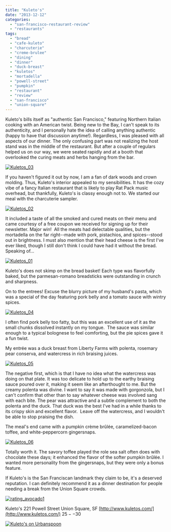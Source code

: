```yaml
---
title: "Kuleto's"
date: "2013-12-12"
categories: 
  - "san-francisco-restaurant-review"
  - "restaurants"
tags: 
  - "bread"
  - "cafe-kuleto"
  - "charcuterie"
  - "creme-brulee"
  - "dining"
  - "dinner"
  - "duck-breast"
  - "kuletos"
  - "mortadella"
  - "powell-street"
  - "pumpkin"
  - "restaurant"
  - "review"
  - "san-francisco"
  - "union-square"
---
```


Kuleto's bills itself as "authentic San Francisco," featuring Northern Italian cooking with an American twist. Being new to the Bay, I can't speak to its authenticity, and I personally hate the idea of calling anything authentic (happy to have that discussion anytime!). Regardless, I was pleased with all aspects of our dinner. The only confusing part was not realizing the host stand was in the middle of the restaurant. But after a couple of regulars helped us on our way, we were seated rapidly and at a booth that overlooked the curing meats and herbs hanging from the bar.

[![Kuletos_03](http://s3.amazonaws.com/thegourmez-wpmedia/2013/12/Kuletos_03-436x500.jpg)](http://www.thegourmez.com/2013/12/kuletos/kuletos_03/)

If you haven't figured it out by now, I am a fan of dark woods and crown molding. Thus, Kuleto's interior appealed to my sensibilities. It has the cozy vibe of a fancy Italian restaurant that is likely to play Rat Pack music overhead, but thankfully, Kuleto's is classy enough not to. We started our meal with the charcuterie sampler.

[![Kuletos_02](http://s3.amazonaws.com/thegourmez-wpmedia/2013/12/Kuletos_02-500x332.jpg)](http://www.thegourmez.com/2013/12/kuletos/kuletos_02/)

It included a taste of all the smoked and cured meats on their menu and came courtesy of a free coupon we received for signing up for their newsletter. Major win!  All the meats had delectable qualities, but the mortadella on the far right--made with pork, pistachios, and spices--stood out in brightness. I must also mention that their head cheese is the first I've ever liked, though I still don't think I could have had it without the bread. Speaking of…

[![Kuletos_01](http://s3.amazonaws.com/thegourmez-wpmedia/2013/12/Kuletos_01-500x459.jpg)](http://www.thegourmez.com/2013/12/kuletos/kuletos_01/)

Kuleto's does not skimp on the bread basket! Each type was flavorfully baked, but the parmesan-romano breadsticks were outstanding in crunch and sharpness.

On to the entrees! Excuse the blurry picture of my husband's pasta, which was a special of the day featuring pork belly and a tomato sauce with wintry spices.

[![Kuletos_04](http://s3.amazonaws.com/thegourmez-wpmedia/2013/12/Kuletos_04-500x332.jpg)](http://www.thegourmez.com/2013/12/kuletos/kuletos_04/)

I often find pork belly too fatty, but this was an excellent use of it as the small chunks dissolved instantly on my tongue.  The sauce was similar enough to a typical bolognese to feel comforting, but the pie spices gave it a fun twist.

My entrée was a duck breast from Liberty Farms with polenta, rosemary pear conserva, and watercress in rich braising juices.

[![Kuletos_05](http://s3.amazonaws.com/thegourmez-wpmedia/2013/12/Kuletos_05-500x332.jpg)](http://www.thegourmez.com/2013/12/kuletos/kuletos_05/)

The negative first, which is that I have no idea what the watercress was doing on that plate. It was too delicate to hold up to the earthy braising sauce poured over it, making it seem like an afterthought to me. But the creamy polenta was divine. I want to say it was made with gorgonzola, but I can't confirm that other than to say whatever cheese was involved sang with each bite. The pear was attractive and a subtle complement to both the polenta and the duck. That duck was the best I've had in a while thanks to its crispy skin and excellent flavor.  Leave off the watercress, and I wouldn't be able to stop praising the dish.

The meal's end came with a pumpkin crème brûlée, caramelized-bacon toffee, and white-peppercorn gingersnaps.

[![Kuletos_06](http://s3.amazonaws.com/thegourmez-wpmedia/2013/12/Kuletos_06-500x332.jpg)](http://www.thegourmez.com/2013/12/kuletos/kuletos_06/)

Totally worth it. The savory toffee played the role sea salt often does with chocolate these days; it enhanced the flavor of the softer pumpkin brûlée. I wanted more personality from the gingersnaps, but they were only a bonus feature.

If Kuleto's is the San Franciscan landmark they claim to be, it's a deserved reputation. I can definitely recommend it as a dinner destination for people needing a break from the Union Square crowds.

[![rating_avocado1](http://s3.amazonaws.com/thegourmez-wpmedia/2009/02/rating_avocado1.gif)](http://www.thegourmez.com/2009/02/restaurant-review-nanas-durham/rating_avocado1/)

Kuleto's 221 Powell Street Union Square, SF [http://www.kuletos.com/](http://www.kuletos.com/) $25--$30

[![Kuleto's on Urbanspoon](http://www.urbanspoon.com/b/link/86177/minilink.gif)](http://www.urbanspoon.com/r/6/86177/restaurant/Civic-Center/Kuletos-San-Francisco)
